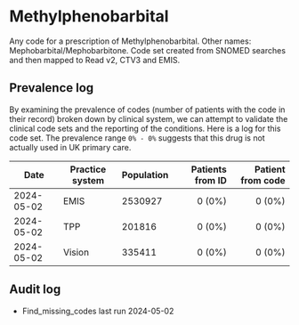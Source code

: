 # Methylphenobarbital

Any code for a prescription of Methylphenobarbital. Other names: Mephobarbital/Mephobarbitone. Code set created from SNOMED searches and then mapped to Read v2, CTV3 and EMIS.

## Prevalence log

By examining the prevalence of codes (number of patients with the code in their record) broken down by clinical system, we can attempt to validate the clinical code sets and the reporting of the conditions. Here is a log for this code set. The prevalence range `0% - 0%` suggests that this drug is not actually used in UK primary care.

| Date       | Practice system | Population | Patients from ID | Patient from code |
| ---------- | --------------- | ---------- | ---------------: | ----------------: |
| 2024-05-02 | EMIS            | 2530927    |           0 (0%) |            0 (0%) |
| 2024-05-02 | TPP             | 201816     |           0 (0%) |            0 (0%) |
| 2024-05-02 | Vision          | 335411     |           0 (0%) |            0 (0%) |

## Audit log

- Find_missing_codes last run 2024-05-02
